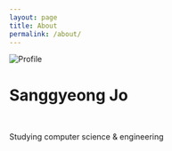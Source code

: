 ```yaml
---
layout: page
title: About
permalink: /about/
---
```

<p class="profile-container"><img class="profile_pic" src="http://www.gravatar.com/avatar/c6b0a85884aef260ae58de1275258ef0?s=260" alt="Profile" /></p>

<h1 class="profile-container">Sanggyeong Jo</h1>
<br>
<p class="profile-container">Studying computer science & engineering</p>
